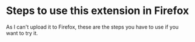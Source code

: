 # Steps to use this extension in Firefox

As I can't upload it to Firefox, these are the steps you have to use if you want to try it.



